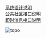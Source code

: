 
[系统设计说明](doc/SYSTEM.md)  
[公共社区接口说明](doc/COMMUNITY.md)    
[即时消息接口说明](doc/MESSENGER.md)    

![topo](https://user-images.githubusercontent.com/5525436/60580574-ebabed80-9db7-11e9-9371-2f286651ea61.png)  